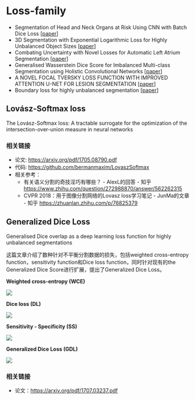 # Loss-family

* Segmentation of Head and Neck Organs at Risk Using CNN with Batch Dice Loss [[paper](https://arxiv.org/pdf/1812.02427.pdf)]
* 3D Segmentation with Exponential Logarithmic Loss for Highly Unbalanced Object Sizes [[paper](https://arxiv.org/pdf/1809.00076.pdf)]
* Combating Uncertainty with Novel Losses for Automatic Left Atrium Segmentation [[paper](https://arxiv.org/pdf/1812.05807.pdf)]
* Generalised Wasserstein Dice Score for Imbalanced Multi-class Segmentation using Holistic Convolutional Networks [[paper](https://arxiv.org/pdf/1707.00478.pdf)]
* A NOVEL FOCAL TVERSKY LOSS FUNCTION WITH IMPROVED ATTENTION U-NET FOR LESION SEGMENTATION [[paper](https://arxiv.org/pdf/1810.07842.pdf)]
* Boundary loss for highly unbalanced segmentation [[paper](https://arxiv.org/pdf/1812.07032.pdf)]

## Lovász-Softmax loss

The Lovász-Softmax loss: A tractable surrogate for the optimization of the intersection-over-union measure in neural networks

### 相关链接

* 论文: https://arxiv.org/pdf/1705.08790.pdf
* 代码: https://github.com/bermanmaxim/LovaszSoftmax
* 相关参考：
  * 有关语义分割的奇技淫巧有哪些？ - AlexL的回答 - 知乎 https://www.zhihu.com/question/272988870/answer/562262315
  * CVPR 2018：用于图像分割网络的Lovasz loss学习笔记 - JunMa的文章 - 知乎 https://zhuanlan.zhihu.com/p/76825379

## Generalized Dice Loss

Generalised Dice overlap as a deep learning loss function for highly unbalanced segmentations

这篇文章介绍了数种针对不平衡分割数据的损失，包括weighted cross-entropy function，sensitivity function和Dice loss function，同时针对现有的the Generalized Dice Score进行扩展，提出了Generalized Dice Loss。

**Weighted cross-entropy (WCE)**

![](https://user-images.githubusercontent.com/26847524/63738226-b30e2900-c8bb-11e9-92f5-97fab4cf7fd0.png)

**Dice loss (DL)**

![](https://user-images.githubusercontent.com/26847524/63738238-bb666400-c8bb-11e9-9330-c73a239c05e2.png)

**Sensitivity - Specificity (SS)**

![](https://user-images.githubusercontent.com/26847524/63738255-c7522600-c8bb-11e9-8a88-52015bc93595.png)

**Generalized Dice Loss (GDL)**

![](https://user-images.githubusercontent.com/26847524/63738443-5e1ee280-c8bc-11e9-9d1e-3c8d2702032c.png)

### 相关链接

* 论文：https://arxiv.org/pdf/1707.03237.pdf
